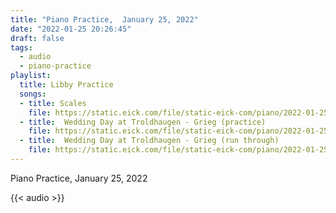 ```yaml
---
title: "Piano Practice,  January 25, 2022"
date: "2022-01-25 20:26:45"
draft: false
tags:
  - audio
  - piano-practice
playlist:
  title: Libby Practice
  songs:
  - title: Scales
    file: https://static.eick.com/file/static-eick-com/piano/2022-01-25-001.mp3
  - title:  Wedding Day at Troldhaugen - Grieg (practice)
    file: https://static.eick.com/file/static-eick-com/piano/2022-01-25-002.mp3
  - title:  Wedding Day at Troldhaugen - Grieg (run through)
    file: https://static.eick.com/file/static-eick-com/piano/2022-01-25-003.mp3
---
```

Piano Practice, January 25, 2022

<!--more-->

{{< audio >}}
